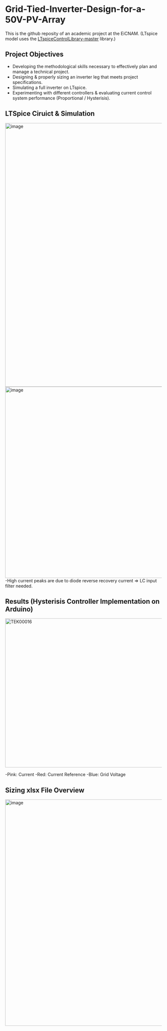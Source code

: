 # Grid-Tied-Inverter-Design-for-a-50V-PV-Array

This is the github reposity of an academic project at the EiCNAM. (LTspice model uses the [LTspiceControlLibrary-master](https://github.com/kanedahiroshi/LTspiceControlLibrary) library.) 

## Project Objectives 
- Developing the methodological skills necessary to effectively plan and manage a technical project.
- Designing & properly sizing an inverter leg that meets project specifications.
- Simulating a full inverter on LTspice.
- Experimenting with different controllers & evaluating current control system performance (Proportional / Hysterisis). 

## LTSpice Ciruict & Simulation 
<img width="1913" height="849" alt="image" src="https://github.com/user-attachments/assets/368bd81f-4006-4ca9-a723-0398acfd6563" />
<img width="1916" height="616" alt="image" src="https://github.com/user-attachments/assets/b619eb29-b2d7-4730-83e6-044b7098acc4" />
-High current peaks are due to  diode reverse recovery current => LC input filter needed.



## Results (Hysterisis Controller Implementation on Arduino)
<img width="800" height="480" alt="TEK00016" src="https://github.com/user-attachments/assets/09620835-e3fe-4911-a918-1831ca616ee6" />

-Pink: Current 
-Red: Current Reference
-Blue: Grid Voltage


## Sizing xlsx File Overview
<img width="1603" height="729" alt="image" src="https://github.com/user-attachments/assets/a99efdc9-8a24-4396-9ccd-e30e8a82384d" />

